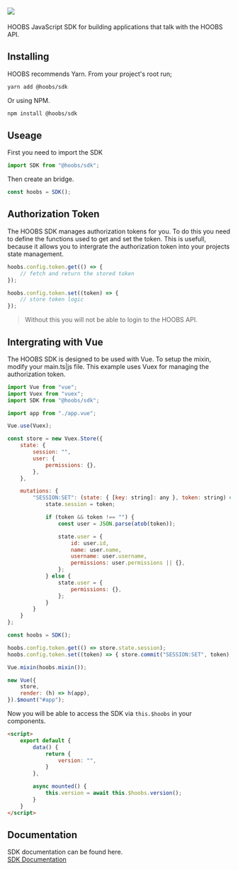 # ![](https://raw.githubusercontent.com/hoobs-org/HOOBS/master/docs/logo.png)

HOOBS JavaScript SDK for building applications that talk with the HOOBS API.

## Installing
HOOBS recommends Yarn. From your project's root run;

```sh
yarn add @hoobs/sdk
```

Or using NPM.

```sh
npm install @hoobs/sdk
```

## Useage
First you need to import the SDK

```js
import SDK from "@hoobs/sdk";
```

Then create an bridge.
```js
const hoobs = SDK();
```

## Authorization Token
The HOOBS SDK manages authorization tokens for you. To do this you need to define the functions used to get and set the token. This is usefull, because it allows you to intergrate the authorization token into your projects state management.

```js
hoobs.config.token.get(() => {
    // fetch and return the stored token
});

hoobs.config.token.set((token) => {
    // store token logic
});
```

> Without this you will not be able to login to the HOOBS API.

## Intergrating with Vue
The HOOBS SDK is designed to be used with Vue. To setup the mixin, modify your main.ts|js file. This example uses Vuex for managing the authorization token.

```js
import Vue from "vue";
import Vuex from "vuex";
import SDK from "@hoobs/sdk";

import app from "./app.vue";

Vue.use(Vuex);

const store = new Vuex.Store({
    state: {
        session: "",
        user: {
            permissions: {},
        },
    },

    mutations: {
        "SESSION:SET": (state: { [key: string]: any }, token: string) => {
            state.session = token;

            if (token && token !== "") {
                const user = JSON.parse(atob(token));

                state.user = {
                    id: user.id,
                    name: user.name,
                    username: user.username,
                    permissions: user.permissions || {},
                };
            } else {
                state.user = {
                    permissions: {},
                };
            }
        }
    }
};

const hoobs = SDK();

hoobs.config.token.get(() => store.state.session);
hoobs.config.token.set((token) => { store.commit("SESSION:SET", token); });

Vue.mixin(hoobs.mixin());

new Vue({
    store,
    render: (h) => h(app),
}).$mount("#app");
```

Now you will be able to access the SDK via `this.$hoobs` in your components.

```html
<script>
    export default {
        data() {
            return {
                version: "",
            }
        },

        async mounted() {
            this.version = await this.$hoobs.version();
        }
    }
</script>
```

## Documentation
SDK documentation can be found here.  
[SDK Documentation](https://github.com/hoobs-org/HOOBS/blob/main/docs/SDK.md)  